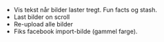 * Vis tekst når bilder laster tregt. Fun facts og stash.
* Last bilder on scroll
* Re-upload alle bilder
* Fiks facebook import-bilde (gammel farge).
